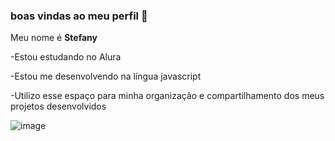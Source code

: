 ### boas vindas ao meu perfil 💙
Meu nome é **Stefany** 

-Estou estudando no Alura

-Estou me desenvolvendo na língua javascript

-Utilizo esse espaço para minha organização e compartilhamento dos meus projetos desenvolvidos


![image](https://github.com/user-attachments/assets/940bae50-34ab-4793-a690-9263d12fad74)

  



